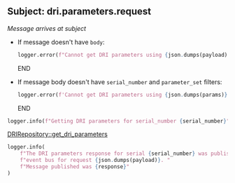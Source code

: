 ## Subject: dri.parameters.request

_Message arrives at subject_

* If message doesn't have `body`:
  ```python
  logger.error(f"Cannot get DRI parameters using {json.dumps(payload)}. JSON malformed")
  ```
  END

* If message body doesn't have `serial_number` and `parameter_set` filters:
  ```python
  logger.error(f'Cannot get DRI parameters using {json.dumps(params)}. Need "serial_number" and ' f'"parameter_set"')
  ```
  END

```python
logger.info(f"Getting DRI parameters for serial_number {serial_number}")
```

[DRIRepository::get_dri_parameters](../repositories/dri_repository/get_dri_parameters.md)

```python
logger.info(
    f"The DRI parameters response for serial {serial_number} was published in "
    f"event bus for request {json.dumps(payload)}. "
    f"Message published was {response}"
)
```
